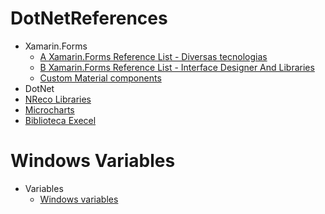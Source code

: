 # DotNetReferences
* Xamarin.Forms
  * [A Xamarin.Forms Reference List - Diversas tecnologias](https://github.com/jsuarezruiz/awesome-xamarin-forms/blob/master/README.md)
  * [B Xamarin.Forms Reference List - Interface Designer And Libraries](https://github.com/benoitjadinon/awesome-xamarin/blob/master/README.md)
  * [Custom Material components](https://github.com/SuavePirate/MaterialEntry)
* DotNet
 * [NReco Libraries](https://www.nrecosite.com)
 * [Microcharts](https://github.com/aloisdeniel/Microcharts)
 * [Biblioteca Execel](http://spreadsheetlight.com/developers)
 
# Windows Variables

* Variables 
  * [Windows variables](https://ss64.com/nt/syntax-variables.html)
